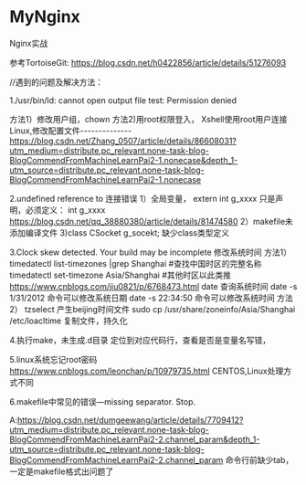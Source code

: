 # MyNginx
Nginx实战

参考TortoiseGit:   https://blog.csdn.net/h0422856/article/details/51276093

//遇到的问题及解决方法：

1./usr/bin/ld: cannot open output file test: Permission denied

方法1）修改用户组，chown
方法2)用root权限登入，
Xshell使用root用户连接Linux,修改配置文件--------------
https://blog.csdn.net/Zhang_0507/article/details/86608031?utm_medium=distribute.pc_relevant.none-task-blog-BlogCommendFromMachineLearnPai2-1.nonecase&depth_1-utm_source=distribute.pc_relevant.none-task-blog-BlogCommendFromMachineLearnPai2-1.nonecase

2.undefined reference to 连接错误
1）全局变量， extern int g_xxxx 只是声明，必须定义： int g_xxxx
https://blog.csdn.net/qq_38880380/article/details/81474580
2）makefile未添加编译文件
3)class CSocket g_socekt;  缺少class类型定义

3.Clock skew detected.  Your build may be incomplete
修改系统时间
方法1）
timedatectl list-timezones |grep Shanghai    #查找中国时区的完整名称
timedatectl set-timezone Asia/Shanghai    #其他时区以此类推
https://www.cnblogs.com/jiu0821/p/6768473.html
date    查询系统时间
date -s 1/31/2012   命令可以修改系统日期
date -s 22:34:50    命令可以修改系统时间
方法2）
tzselect 产生beijing时间文件
sudo cp /usr/share/zoneinfo/Asia/Shanghai /etc/loacltime 复制文件，持久化


4.执行make，未生成.d目录
定位到对应代码行，查看是否是变量名写错，

5.linux系统忘记root密码
https://www.cnblogs.com/leonchan/p/10979735.html
CENTOS,Linux处理方式不同

6.makefile中常见的错误—missing separator. Stop.

A:https://blog.csdn.net/dumgeewang/article/details/7709412?utm_medium=distribute.pc_relevant.none-task-blog-BlogCommendFromMachineLearnPai2-2.channel_param&depth_1-utm_source=distribute.pc_relevant.none-task-blog-BlogCommendFromMachineLearnPai2-2.channel_param
命令行前缺少tab， 一定是makefile格式出问题了

